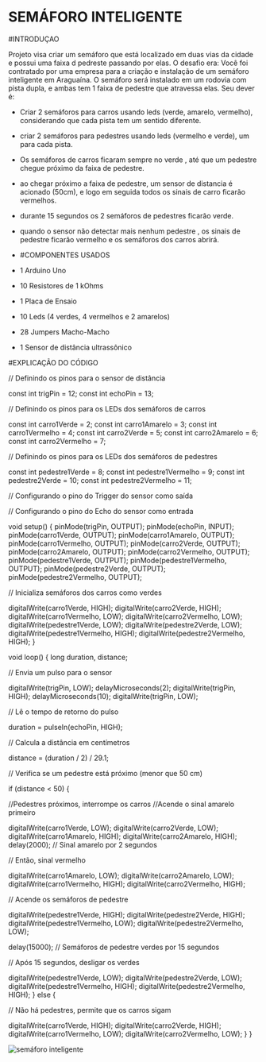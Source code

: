# SEMÁFORO INTELIGENTE 

#INTRODUÇAO 

Projeto visa criar um semáforo que está localizado em duas vias da cidade e possui uma faixa d pedreste passando por elas. 
O desafio era: 
Você foi contratado por uma empresa para a criação e instalação de um semáforo inteligente em Araguaína. O semáforo será instalado em um rodovia com pista dupla, e ambas tem 1 faixa de pedestre que atravessa elas. Seu dever é:

- Criar 2 semáforos para carros usando leds (verde, amarelo, vermelho), considerando que cada pista tem um sentido diferente.
- criar 2 semáforos para pedestres usando leds (vermelho e verde), um para cada pista.
- Os semáforos de carros ficaram sempre no verde , até que um pedestre chegue próximo da faixa de pedestre.
- ao chegar próximo a faixa de pedestre, um sensor de distancia é acionado (50cm), e logo em seguida todos os sinais de carro ficarão vermelhos.
- durante 15 segundos os 2 semáforos de pedestres ficarão verde.
- quando o sensor não detectar mais nenhum pedestre , os sinais de pedestre ficarão vermelho e os semáforos dos carros abrirá.

- #COMPONENTES USADOS

- 1 Arduino Uno
- 10 Resistores de 1 kOhms
- 1 Placa de Ensaio
- 10 Leds (4 verdes, 4 vermelhos e 2 amarelos)
- 28 Jumpers Macho-Macho
- 1 Sensor de distância ultrassônico

  
  

#EXPLICAÇÃO DO CÓDIGO

// Definindo os pinos para o sensor de distância

const int trigPin = 12;
const int echoPin = 13;

// Definindo os pinos para os LEDs dos semáforos de carros

const int carro1Verde = 2;
const int carro1Amarelo = 3;
const int carro1Vermelho = 4;
const int carro2Verde = 5;
const int carro2Amarelo = 6;
const int carro2Vermelho = 7;

// Definindo os pinos para os LEDs dos semáforos de pedestres

const int pedestre1Verde = 8;
const int pedestre1Vermelho = 9;
const int pedestre2Verde = 10;
const int pedestre2Vermelho = 11;

  // Configurando o pino do Trigger do sensor como saída

  // Configurando o pino do Echo do sensor como entrada

void setup() {
  pinMode(trigPin, OUTPUT);
  pinMode(echoPin, INPUT);
  pinMode(carro1Verde, OUTPUT);
  pinMode(carro1Amarelo, OUTPUT);
  pinMode(carro1Vermelho, OUTPUT);
  pinMode(carro2Verde, OUTPUT);
  pinMode(carro2Amarelo, OUTPUT);
  pinMode(carro2Vermelho, OUTPUT);
  pinMode(pedestre1Verde, OUTPUT);
  pinMode(pedestre1Vermelho, OUTPUT);
  pinMode(pedestre2Verde, OUTPUT);
  pinMode(pedestre2Vermelho, OUTPUT);

  // Inicializa semáforos dos carros como verdes
  
  digitalWrite(carro1Verde, HIGH);
  digitalWrite(carro2Verde, HIGH);
  digitalWrite(carro1Vermelho, LOW);
  digitalWrite(carro2Vermelho, LOW);
  digitalWrite(pedestre1Verde, LOW);
  digitalWrite(pedestre2Verde, LOW);
  digitalWrite(pedestre1Vermelho, HIGH);
  digitalWrite(pedestre2Vermelho, HIGH);
}

void loop() {
  long duration, distance;
  
  // Envia um pulso para o sensor
  
  digitalWrite(trigPin, LOW);
  delayMicroseconds(2);
  digitalWrite(trigPin, HIGH);
  delayMicroseconds(10);
  digitalWrite(trigPin, LOW);
  
  // Lê o tempo de retorno do pulso
  
  duration = pulseIn(echoPin, HIGH);
  
  // Calcula a distância em centímetros
  
  distance = (duration / 2) / 29.1;

  // Verifica se um pedestre está próximo (menor que 50 cm)
  
  if (distance < 50) {
    
   //Pedestres próximos, interrompe os carros
    //Acende o sinal amarelo primeiro
    
  digitalWrite(carro1Verde, LOW);
  digitalWrite(carro2Verde, LOW);
  digitalWrite(carro1Amarelo, HIGH);
  digitalWrite(carro2Amarelo, HIGH);
  delay(2000);  // Sinal amarelo por 2 segundos
    
  // Então, sinal vermelho
    
  digitalWrite(carro1Amarelo, LOW);
  digitalWrite(carro2Amarelo, LOW);
  digitalWrite(carro1Vermelho, HIGH);
  digitalWrite(carro2Vermelho, HIGH);
    
  // Acende os semáforos de pedestre
    
  digitalWrite(pedestre1Verde, HIGH);
  digitalWrite(pedestre2Verde, HIGH);
  digitalWrite(pedestre1Vermelho, LOW);
  digitalWrite(pedestre2Vermelho, LOW);
    
  delay(15000); // Semáforos de pedestre verdes por 15 segundos

  // Após 15 segundos, desligar os verdes
    
  digitalWrite(pedestre1Verde, LOW);
  digitalWrite(pedestre2Verde, LOW);
  digitalWrite(pedestre1Vermelho, HIGH);
  digitalWrite(pedestre2Vermelho, HIGH);
  } else {
    
  // Não há pedestres, permite que os carros sigam
    
  digitalWrite(carro1Verde, HIGH);
  digitalWrite(carro2Verde, HIGH);
  digitalWrite(carro1Vermelho, LOW);
  digitalWrite(carro2Vermelho, LOW);
  }
}

![semáforo inteligente](ATV-05semáforointeligente.png)
